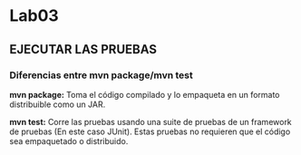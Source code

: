 # Lab03

## EJECUTAR LAS PRUEBAS

### Diferencias entre mvn package/mvn test

**mvn package:** Toma el código compilado y lo empaqueta en un formato distribuible como un JAR.

**mvn test:** Corre las pruebas usando una suite de pruebas de un framework de pruebas (En este caso JUnit). Estas pruebas no requieren que el código sea empaquetado o distribuido.
